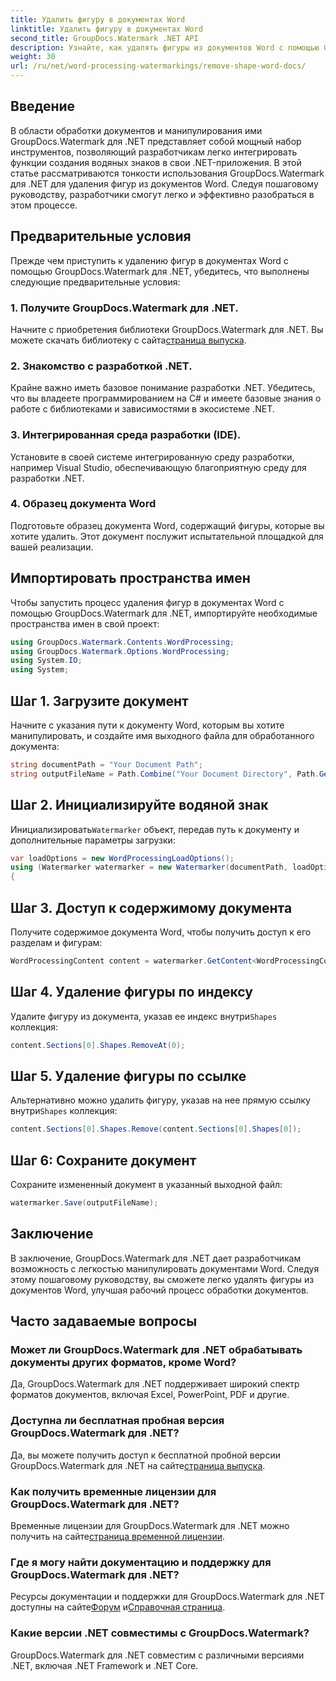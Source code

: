 ```yaml
---
title: Удалить фигуру в документах Word
linktitle: Удалить фигуру в документах Word
second_title: GroupDocs.Watermark .NET API
description: Узнайте, как удалять фигуры из документов Word с помощью GroupDocs.Watermark для .NET. Простое, эффективное и мощное манипулирование документами.
weight: 30
url: /ru/net/word-processing-watermarkings/remove-shape-word-docs/
---
```

## Введение
В области обработки документов и манипулирования ими GroupDocs.Watermark для .NET представляет собой мощный набор инструментов, позволяющий разработчикам легко интегрировать функции создания водяных знаков в свои .NET-приложения. В этой статье рассматриваются тонкости использования GroupDocs.Watermark для .NET для удаления фигур из документов Word. Следуя пошаговому руководству, разработчики смогут легко и эффективно разобраться в этом процессе.
## Предварительные условия
Прежде чем приступить к удалению фигур в документах Word с помощью GroupDocs.Watermark для .NET, убедитесь, что выполнены следующие предварительные условия:
### 1. Получите GroupDocs.Watermark для .NET.
 Начните с приобретения библиотеки GroupDocs.Watermark для .NET. Вы можете скачать библиотеку с сайта[страница выпуска](https://releases.groupdocs.com/Watermark/net/).
### 2. Знакомство с разработкой .NET.
Крайне важно иметь базовое понимание разработки .NET. Убедитесь, что вы владеете программированием на C# и имеете базовые знания о работе с библиотеками и зависимостями в экосистеме .NET.
### 3. Интегрированная среда разработки (IDE).
Установите в своей системе интегрированную среду разработки, например Visual Studio, обеспечивающую благоприятную среду для разработки .NET. 
### 4. Образец документа Word
Подготовьте образец документа Word, содержащий фигуры, которые вы хотите удалить. Этот документ послужит испытательной площадкой для вашей реализации.

## Импортировать пространства имен
Чтобы запустить процесс удаления фигур в документах Word с помощью GroupDocs.Watermark для .NET, импортируйте необходимые пространства имен в свой проект:
```csharp
using GroupDocs.Watermark.Contents.WordProcessing;
using GroupDocs.Watermark.Options.WordProcessing;
using System.IO;
using System;
```
## Шаг 1. Загрузите документ
Начните с указания пути к документу Word, которым вы хотите манипулировать, и создайте имя выходного файла для обработанного документа:
```csharp
string documentPath = "Your Document Path";
string outputFileName = Path.Combine("Your Document Directory", Path.GetFileName(documentPath));
```
## Шаг 2. Инициализируйте водяной знак
 Инициализировать`Watermarker` объект, передав путь к документу и дополнительные параметры загрузки:
```csharp
var loadOptions = new WordProcessingLoadOptions();
using (Watermarker watermarker = new Watermarker(documentPath, loadOptions))
{
```
## Шаг 3. Доступ к содержимому документа
Получите содержимое документа Word, чтобы получить доступ к его разделам и фигурам:
```csharp
WordProcessingContent content = watermarker.GetContent<WordProcessingContent>();
```
## Шаг 4. Удаление фигуры по индексу
 Удалите фигуру из документа, указав ее индекс внутри`Shapes` коллекция:
```csharp
content.Sections[0].Shapes.RemoveAt(0);
```
## Шаг 5. Удаление фигуры по ссылке
 Альтернативно можно удалить фигуру, указав на нее прямую ссылку внутри`Shapes` коллекция:
```csharp
content.Sections[0].Shapes.Remove(content.Sections[0].Shapes[0]);
```
## Шаг 6: Сохраните документ
Сохраните измененный документ в указанный выходной файл:
```csharp
watermarker.Save(outputFileName);
```

## Заключение
В заключение, GroupDocs.Watermark для .NET дает разработчикам возможность с легкостью манипулировать документами Word. Следуя этому пошаговому руководству, вы сможете легко удалять фигуры из документов Word, улучшая рабочий процесс обработки документов.
## Часто задаваемые вопросы
### Может ли GroupDocs.Watermark для .NET обрабатывать документы других форматов, кроме Word?
Да, GroupDocs.Watermark для .NET поддерживает широкий спектр форматов документов, включая Excel, PowerPoint, PDF и другие.
### Доступна ли бесплатная пробная версия GroupDocs.Watermark для .NET?
 Да, вы можете получить доступ к бесплатной пробной версии GroupDocs.Watermark для .NET на сайте[страница выпуска](https://releases.groupdocs.com/).
### Как получить временные лицензии для GroupDocs.Watermark для .NET?
 Временные лицензии для GroupDocs.Watermark для .NET можно получить на сайте[страница временной лицензии](https://purchase.groupdocs.com/temporary-license/).
### Где я могу найти документацию и поддержку для GroupDocs.Watermark для .NET?
 Ресурсы документации и поддержки для GroupDocs.Watermark для .NET доступны на сайте[Форум](https://forum.groupdocs.com/c/watermark/19) и[Справочная страница](https://tutorials.groupdocs.com/Watermark/net/).
### Какие версии .NET совместимы с GroupDocs.Watermark?
GroupDocs.Watermark для .NET совместим с различными версиями .NET, включая .NET Framework и .NET Core.
